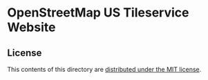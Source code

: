# OpenStreetMap US Tileservice Website

## License

This contents of this directory are [distributed under the MIT license](LICENSE).
